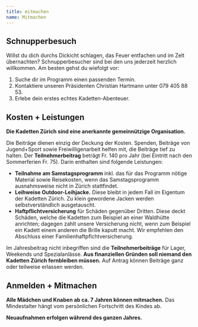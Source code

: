 ```yaml
---
title: mitmachen
name: Mitmachen
---
```


## Schnupperbesuch

Willst du dich durchs Dickicht schlagen, das Feuer entfachen und im Zelt übernachten? Schnupperbesucher sind bei den uns jederzeit herzlich willkommen. Am besten gehst du wiefolgt vor:

1. Suche dir im Programm einen passenden Termin.
2. Kontaktiere unseren Präsidenten Christian Hartmann unter 079 405 88 53.
3. Erlebe dein erstes echtes Kadetten-Abenteuer.

## Kosten + Leistungen

**Die Kadetten Zürich sind eine anerkannte gemeinnützige Organisation.**

Die Beiträge dienen einzig der Deckung der Kosten. Spenden, Beiträge von Jugend+Sport sowie Freiwilligenarbeit helfen mit, die Beiträge tief zu halten. Der **Teilnehmerbeitrag** beträgt Fr. 140 pro Jahr (bei Eintritt nach den Sommerferien Fr. 75). Darin enthalten sind folgende Leistungen:

- **Teilnahme am Samstagsprogramm** inkl. das für das Programm nötige Material sowie Reisekosten, wenn das Samstagsprogramm ausnahmsweise nicht in Zürich stattfindet.
- **Leihweise Outdoor-Leihjacke.** Diese bleibt in jedem Fall im Eigentum der Kadetten Zürich. Zu klein gewordene Jacken werden selbstverständlich ausgetauscht.
- **Haftpflichtversicherung** für Schäden gegenüber Dritten. Diese deckt Schäden, welche die Kadetten zum Beispiel an einer Waldhütte anrichten; dagegen zahlt unsere Versicherung nicht, wenn zum Beispiel ein Kadett einem anderen die Brille kaputt macht. Wir empfehlen den Abschluss einer Familienhaftpflchtversicherung.

Im Jahresbeitrag nicht inbegriffen sind die **Teilnehmerbeiträge** für Lager, Weekends und Spezialanlässe. **Aus finanziellen Gründen soll niemand den Kadetten Zürich fernbleiben müssen.** Auf Antrag können Beiträge ganz oder teilweise erlassen werden.

## Anmelden + Mitmachen

**Alle Mädchen und Knaben ab ca. 7 Jahren können mitmachen.** Das Mindestalter hängt vom persönlichen Fortschritt des Kindes ab.

**Neuaufnahmen erfolgen während des ganzen Jahres.**
